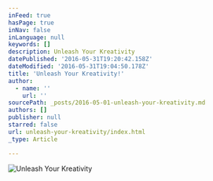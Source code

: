 ```yaml
---
inFeed: true
hasPage: true
inNav: false
inLanguage: null
keywords: []
description: Unleash Your Kreativity
datePublished: '2016-05-31T19:20:42.158Z'
dateModified: '2016-05-31T19:04:50.178Z'
title: 'Unleash Your Kreativity!'
author:
  - name: ''
    url: ''
sourcePath: _posts/2016-05-01-unleash-your-kreativity.md
authors: []
publisher: null
starred: false
url: unleash-your-kreativity/index.html
_type: Article

---
```

![Unleash Your Kreativity](https://s3-us-west-2.amazonaws.com/the-grid-img/p/ab91c1fe49443548764f94d6530861aad2d261d1.jpg)